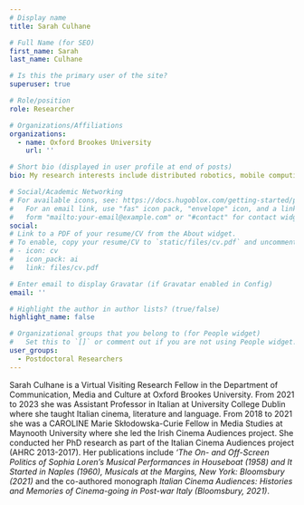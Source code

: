 ```yaml
---
# Display name
title: Sarah Culhane

# Full Name (for SEO)
first_name: Sarah
last_name: Culhane

# Is this the primary user of the site?
superuser: true

# Role/position
role: Researcher

# Organizations/Affiliations
organizations:
  - name: Oxford Brookes University
    url: ''

# Short bio (displayed in user profile at end of posts)
bio: My research interests include distributed robotics, mobile computing and programmable matter.

# Social/Academic Networking
# For available icons, see: https://docs.hugoblox.com/getting-started/page-builder/#icons
#   For an email link, use "fas" icon pack, "envelope" icon, and a link in the
#   form "mailto:your-email@example.com" or "#contact" for contact widget.
social:
# Link to a PDF of your resume/CV from the About widget.
# To enable, copy your resume/CV to `static/files/cv.pdf` and uncomment the lines below.
# - icon: cv
#   icon_pack: ai
#   link: files/cv.pdf

# Enter email to display Gravatar (if Gravatar enabled in Config)
email: ''

# Highlight the author in author lists? (true/false)
highlight_name: false

# Organizational groups that you belong to (for People widget)
#   Set this to `[]` or comment out if you are not using People widget.
user_groups:
  - Postdoctoral Researchers
---
```


Sarah Culhane is a Virtual Visiting Research Fellow in the Department of Communication, Media and Culture at Oxford Brookes University. From 2021 to 2023 she was Assistant Professor in Italian at University College Dublin where she taught Italian cinema, literature and language. From 2018 to 2021 she was a CAROLINE Marie Skłodowska-Curie Fellow in Media Studies at Maynooth University where she led the Irish Cinema Audiences project. She conducted her PhD research as part of the Italian Cinema Audiences project (AHRC 2013-2017). Her publications include <i>‘The On- and Off-Screen Politics of Sophia Loren’s Musical Performances in Houseboat (1958) and It Started in Naples (1960), Musicals at the Margins, New York: Bloomsbury (2021)</i> and the co-authored monograph <i>Italian Cinema Audiences: Histories and Memories of Cinema-going in Post-war Italy (Bloomsbury, 2021)</i>.
